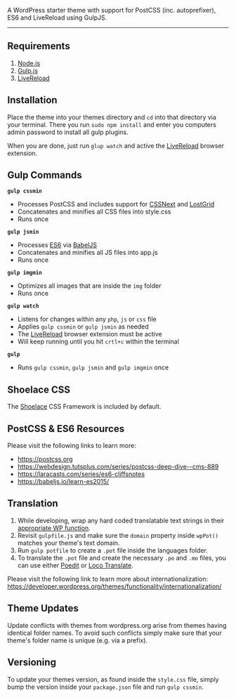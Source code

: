 
A WordPress starter theme with support for PostCSS (inc. autoprefixer), ES6 and LiveReload using GulpJS.

---

## Requirements

1. [Node.js](https://nodejs.org/)
2. [Gulp.js](http://gulpjs.com/)
3. [LiveReload](https://chrome.google.com/webstore/detail/livereload/jnihajbhpnppcggbcgedagnkighmdlei)

## Installation

Place the theme into your themes directory and `cd` into that directory via your terminal. There you run `sudo npm install` and enter you computers admin password to install all gulp plugins.

When you are done, just run `glup watch` and active the [LiveReload](https://chrome.google.com/webstore/detail/livereload/jnihajbhpnppcggbcgedagnkighmdlei) browser extension.

## Gulp Commands

**`gulp cssmin`**
- Processes PostCSS and includes support for [CSSNext](//cssnext.io/) and [LostGrid](//lostgrid.org/)
- Concatenates and minifies all CSS files into style.css
- Runs once

**`gulp jsmin`**
- Processes [ES6](//babeljs.io/learn-es2015/) via [BabelJS](//babeljs.io/)
- Concatenates and minifies all JS files into app.js
- Runs once

**`gulp imgmin`**
- Optimizes all images that are inside the `img` folder
- Runs once

**`gulp watch`**
- Listens for changes within any `php`, `js` or `css` file
- Applies `gulp cssmin` or `gulp jsmin` as needed
- The [LiveReload](https://chrome.google.com/webstore/detail/livereload/jnihajbhpnppcggbcgedagnkighmdlei) browser extension must be active
- Will keep running until you hit `crtl+c` within the terminal

**`gulp`**
- Runs `gulp cssmin`, `gulp jsmin` and `gulp imgmin` once

## Shoelace CSS

The [Shoelace](//shoelace.style/) CSS Framework is included by default.

## PostCSS & ES6 Resources

Please visit the following links to learn more:

- https://postcss.org
- https://webdesign.tutsplus.com/series/postcss-deep-dive--cms-889
- https://laracasts.com/series/es6-cliffsnotes
- https://babeljs.io/learn-es2015/

## Translation

1) While developing, wrap any hard coded translatable text strings in their [appropriate WP function](https://developer.wordpress.org/themes/functionality/internationalization/#localization-functions).
2) Revisit `gulpfile.js` and make sure the `domain` property inside `wpPot()` matches your theme's text domain.
3) Run `gulp potfile` to create a `.pot` file inside the languages folder.
4) To translate the `.pot` file and create the necessary `.po` and `.mo` files, you can use either [Poedit](https://poedit.net/) or [Loco Translate](https://wordpress.org/plugins/loco-translate/).

Please visit the following link to learn more about internationalization:
https://developer.wordpress.org/themes/functionality/internationalization/

## Theme Updates
Update conflicts with themes from wordpress.org arise from themes having identical folder names. To avoid such conflicts simply make sure that your theme's folder name is unique (e.g. via a prefix).

## Versioning
To update your themes version, as found inside the `style.css` file, simply bump the version inside your `package.json` file and run `gulp cssmin`.
